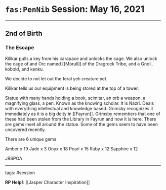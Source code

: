 # `fas:PenNib` Session: May 16, 2021
---

## 2nd of Birth

### The Escape
Kilikar pulls a key from his carapace and unlocks the cage. We also unlock the cage of and Orc named [[Morull]] of the Dragrock Tribe, and a Gnoll, kobold, and kenku. 

We decide to not let out the feral yeti creature yet.

Kilikar tells us our equipment is being stored at the top of a tower.

Statue with many hands holding a book, scimitar, an orb a weapon, a magnifying glass, a pen. Known as the knowing scholar. It is Nazri. Deals with everything intellectual and knowledge based. Grimsby recognizes it immediately as it is a big deity in [[Fayrun]]. Grimsby remembers that one of these had been stolen from the Library in Fayrun and now it is here. There are gems inset all around the statue. Some of the gems seem to have been uncovered recently.

There are 6 unique gems

Amber x 19
Jade x 3
Onyx x 18
Pearl x 15
Ruby x 12
Sapphire x 12

JRSPOA

---

tags: #session

**RP Help!**: [[Jasper Character Inspiration]]